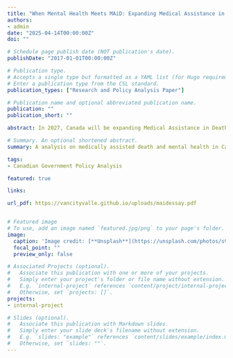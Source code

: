 ```yaml
---
title: "When Mental Health Meets MAiD: Expanding Medical Assistance in Death to Mental Health"
authors:
- admin
date: "2025-04-14T00:00:00Z"
doi: ""

# Schedule page publish date (NOT publication's date).
publishDate: "2017-01-01T00:00:00Z"

# Publication type.
# Accepts a single type but formatted as a YAML list (for Hugo requirements).
# Enter a publication type from the CSL standard.
publication_types: ["Research and Policy Analysis Paper"]

# Publication name and optional abbreviated publication name.
publication: ""
publication_short: ""

abstract: In 2027, Canada will be expanding Medical Assistance in Death (MAiD) to where mental health can be the sole underlying condition in receiving such care. As part of the current legislation in Canada, the only ailments that qualify for MAiD must be physical. With the limited time that the Canadian government has before MAiD expands to mental health, an analysis of legislation from foregin jurisdictions was conducted where mental health can be the sole underlying condition for MAiD. Analysis was conducted on Belgium and the Netherlands, with specific regard to their implemented systems and available data on MAiD. Findings suggest that Canada should implement a system of MAiD akin to the system in the Netherlands, being that there is more care given to patients in the Dutch system.

# Summary. An optional shortened abstract.
summary: A analysis on medically assisted death and mental health in Canada, and the best practices in which Canada can implement a system of MAiD where mental health can be the sole underlying condition in seeking out such care. 

tags:
- Canadian Government Policy Analysis

featured: true

links:

url_pdf: https://vancityvalle.github.io/uploads/maidessay.pdf


# Featured image
# To use, add an image named `featured.jpg/png` to your page's folder. 
image:
  caption: 'Image credit: [**Unsplash**](https://unsplash.com/photos/s9CC2SKySJM)'
  focal_point: ""
  preview_only: false

# Associated Projects (optional).
#   Associate this publication with one or more of your projects.
#   Simply enter your project's folder or file name without extension.
#   E.g. `internal-project` references `content/project/internal-project/index.md`.
#   Otherwise, set `projects: []`.
projects:
- internal-project

# Slides (optional).
#   Associate this publication with Markdown slides.
#   Simply enter your slide deck's filename without extension.
#   E.g. `slides: "example"` references `content/slides/example/index.md`.
#   Otherwise, set `slides: ""`.
---
```


